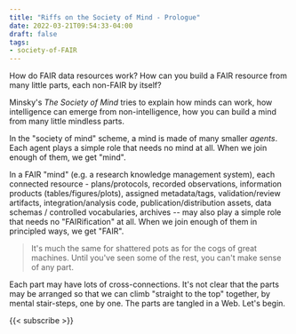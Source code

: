 ```yaml
---
title: "Riffs on the Society of Mind - Prologue"
date: 2022-03-21T09:54:33-04:00
draft: false
tags:
- society-of-FAIR
---
```


How do FAIR data resources work? How can you build a FAIR resource from many little parts, each
non-FAIR by itself?

Minsky's *The Society of Mind* tries to explain how minds can work, how intelligence can emerge from
non-intelligence, how you can build a mind from many little mindless parts.

In the "society of mind" scheme, a mind is made of many smaller *agents*. Each agent plays a simple
role that needs no mind at all. When we join enough of them, we get "mind".

In a FAIR "mind" (e.g. a research knowledge management system), each connected resource -
plans/protocols, recorded observations, information products (tables/figures/plots), assigned
metadata/tags, validation/review artifacts, integration/analysis code, publication/distribution
assets, data schemas / controlled vocabularies, archives -- may also play a simple role that needs
no "FAIRification" at all. When we join enough of them in principled ways, we get "FAIR".

> It's much the same for shattered pots as for the cogs of great machines. Until you've seen some of
the rest, you can't make sense of any part.

Each part may have lots of cross-connections. It's not clear that the parts may be arranged so that
we can climb "straight to the top" together, by mental stair-steps, one by one. The parts are
tangled in a Web. Let's begin.

{{< subscribe >}}